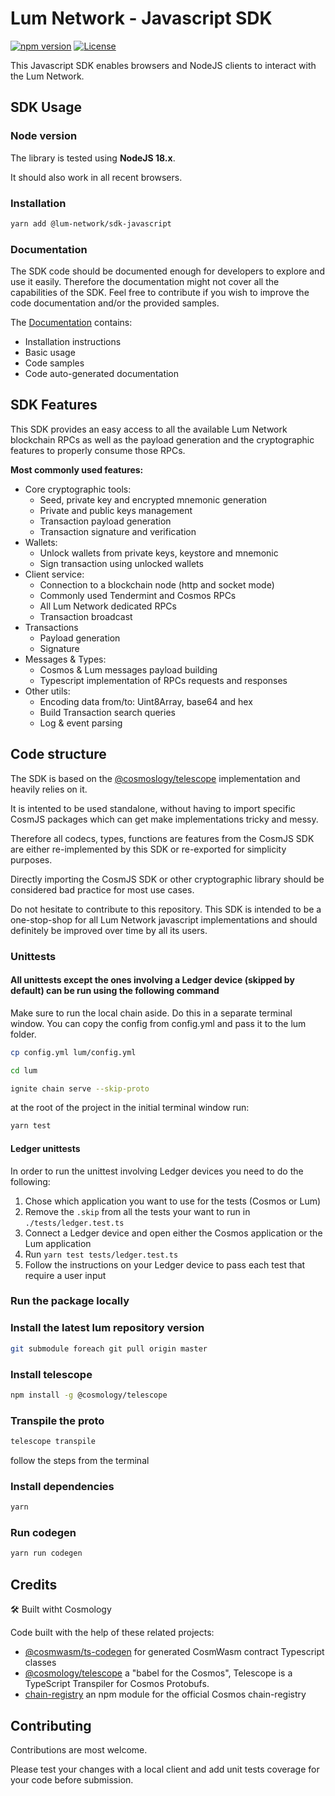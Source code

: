 # Lum Network - Javascript SDK

[![npm version](https://badge.fury.io/js/%40lum-network%2Fsdk-javascript.svg)](https://badge.fury.io/js/%40lum-network%2Fsdk-javascript)
[![License](https://img.shields.io/badge/License-Apache%202.0-blue.svg)](https://opensource.org/licenses/Apache-2.0)

This Javascript SDK enables browsers and NodeJS clients to interact with the Lum Network.

## SDK Usage

### Node version

The library is tested using **NodeJS 18.x**.

It should also work in all recent browsers.

### Installation

```bash
yarn add @lum-network/sdk-javascript
```

### Documentation

The SDK code should be documented enough for developers to explore and use it easily. Therefore the documentation might not cover all the capabilities of the SDK. Feel free to contribute if you wish to improve the code documentation and/or the provided samples.

The [Documentation](./docs/README.md) contains:

-   Installation instructions
-   Basic usage
-   Code samples
-   Code auto-generated documentation

## SDK Features

This SDK provides an easy access to all the available Lum Network blockchain RPCs as well as the payload generation and the cryptographic features to properly consume those RPCs.

**Most commonly used features:**

-   Core cryptographic tools:
    -   Seed, private key and encrypted mnemonic generation
    -   Private and public keys management
    -   Transaction payload generation
    -   Transaction signature and verification
-   Wallets:
    -   Unlock wallets from private keys, keystore and mnemonic
    -   Sign transaction using unlocked wallets
-   Client service:
    -   Connection to a blockchain node (http and socket mode)
    -   Commonly used Tendermint and Cosmos RPCs
    -   All Lum Network dedicated RPCs
    -   Transaction broadcast
-   Transactions
    -   Payload generation
    -   Signature
-   Messages & Types:
    -   Cosmos & Lum messages payload building
    -   Typescript implementation of RPCs requests and responses
-   Other utils:
    -   Encoding data from/to: Uint8Array, base64 and hex
    -   Build Transaction search queries
    -   Log & event parsing

## Code structure

The SDK is based on the [@cosmoslogy/telescope](https://github.com/cosmology-tech/telescope) implementation and heavily relies on it.

It is intented to be used standalone, without having to import specific CosmJS packages which can get make implementations tricky and messy.

Therefore all codecs, types, functions are features from the CosmJS SDK are either re-implemented by this SDK or re-exported for simplicity purposes.

Directly importing the CosmJS SDK or other cryptographic library should be considered bad practice for most use cases.

Do not hesitate to contribute to this repository. This SDK is intended to be a one-stop-shop for all Lum Network javascript implementations and should definitely be improved over time by all its users.

### Unittests

#### All unittests except the ones involving a Ledger device (skipped by default) can be run using the following command

Make sure to run the local chain aside.
Do this in a separate terminal window. You can copy the config from config.yml and pass it to the lum folder.

```bash
cp config.yml lum/config.yml
```

```bash
cd lum
```

```bash
ignite chain serve --skip-proto
```

at the root of the project in the initial terminal window run:

```bash
yarn test
```

#### Ledger unittests

In order to run the unittest involving Ledger devices you need to do the following:

1. Chose which application you want to use for the tests (Cosmos or Lum)
2. Remove the `.skip` from all the tests your want to run in `./tests/ledger.test.ts`
3. Connect a Ledger device and open either the Cosmos application or the Lum application
4. Run `yarn test tests/ledger.test.ts`
5. Follow the instructions on your Ledger device to pass each test that require a user input

### Run the package locally

### Install the latest lum repository version

```bash
git submodule foreach git pull origin master
```

### Install telescope

```bash
npm install -g @cosmology/telescope
```

### Transpile the proto

```bash
telescope transpile
```

follow the steps from the terminal

### Install dependencies

```bash
yarn
```

### Run codegen

```bash
yarn run codegen
```

## Credits

🛠 Built witht Cosmology

Code built with the help of these related projects:

-   [@cosmwasm/ts-codegen](https://github.com/CosmWasm/ts-codegen) for generated CosmWasm contract Typescript classes
-   [@cosmology/telescope](https://github.com/cosmology-tech/telescope) a "babel for the Cosmos", Telescope is a TypeScript Transpiler for Cosmos Protobufs.
-   [chain-registry](https://github.com/cosmology-tech/chain-registry) an npm module for the official Cosmos chain-registry

## Contributing

Contributions are most welcome.

Please test your changes with a local client and add unit tests coverage for your code before submission.
